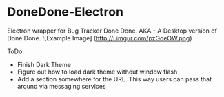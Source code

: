 # DoneDone-Electron

Electron wrapper for Bug Tracker Done Done. AKA - A Desktop version of Done Done. 
![Example Image] (http://i.imgur.com/pzGoeOW.png)

ToDo:
- Finish Dark Theme
- Figure out how to load dark theme without window flash
- Add a section somewhere for the URL. This way users can pass that around via messaging services
